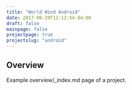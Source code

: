 ```yaml
---
title: "World Wind Android"
date: 2017-06-29T12:12:54-04:00
draft: false
mainpage: false
projectpage: true
projectslug: "android"
---
```


## Overview

Example overview/_index.md page of a project.

